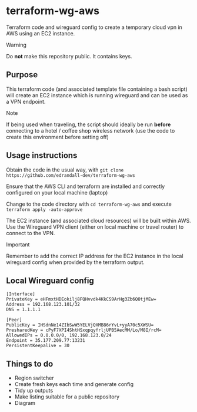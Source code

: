 # terraform-wg-aws
Terraform code and wireguard config to create a temporary cloud vpn in AWS using an EC2 instance.

> [!WARNING]
> Do **not** make this repository public.  It contains keys.

## Purpose
This terraform code (and associated template file containing a bash script) will create an EC2 instance which is running wireguard and can be used as a VPN endpoint.  

> [!NOTE]
> If being used when traveling, the script should ideally be run **before** connecting to a hotel / coffee shop wireless network (use the code to create this environment before setting off)

## Usage instructions
Obtain the code in the usual way, with ```git clone https://github.com/edrandall-dev/terraform-wg-aws```

Ensure that the AWS CLI and terraform are installed and correctly configured on your local machine (laptop)

Change to the code directory with ```cd terraform-wg-aws``` and execute ```terraform apply -auto-approve```

The EC2 instance (and associated cloud resources) will be built within AWS.  Use the Wireguard VPN client (either on local machine or travel router) to connect to the VPN.

> [!IMPORTANT]
> Remember to add the correct IP address for the EC2 instance in the local wireguard config when provided by the terraform output.

## Local Wireguard config
```
[Interface]
PrivateKey = eHFmxtHDEokilj8FQHvvdk4KkCS9ArHg3Zb6QOtjMEw=
Address = 192.168.123.101/32
DNS = 1.1.1.1

[Peer]
PublicKey = IHSdnNe14ZIbSwW5YELVjQXMB86rYvL+yyA70c5XWSU=
PresharedKey = cPyF7XPI4ShtHSxqpqyfrljUPB5AecMM/Lo/M8I/rcM=
AllowedIPs = 0.0.0.0/0, 192.168.123.0/24
Endpoint = 35.177.209.77:13231
PersistentKeepalive = 30
```

## Things to do
 - Region switcher
 - Create fresh keys each time and generate config
 - Tidy up outputs
 - Make listing suitable for a public repository
 - Diagram
